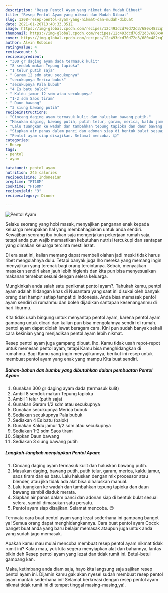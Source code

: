 ```yaml
---
description: "Resep Pentol Ayam yang nikmat dan Mudah Dibuat"
title: "Resep Pentol Ayam yang nikmat dan Mudah Dibuat"
slug: 1208-resep-pentol-ayam-yang-nikmat-dan-mudah-dibuat
date: 2021-01-20T13:40:33.351Z
image: https://img-global.cpcdn.com/recipes/12c493dcd70d72d3/680x482cq70/pentol-ayam-foto-resep-utama.jpg
thumbnail: https://img-global.cpcdn.com/recipes/12c493dcd70d72d3/680x482cq70/pentol-ayam-foto-resep-utama.jpg
cover: https://img-global.cpcdn.com/recipes/12c493dcd70d72d3/680x482cq70/pentol-ayam-foto-resep-utama.jpg
author: Alvin Robbins
ratingvalue: 4
reviewcount: 3
recipeingredient:
- "300 gr daging ayam dada termasuk kulit"
- "8 sendok makan Tepung tapioka"
- "1 telur putih saja"
- " Garam 12 sdm atau secukupnya"
- "secukupnya Merica bubuk"
- "secukupnya Pala bubuk"
- "4 Es batu balok"
- " Kaldu jamur 12 sdm atau secukupnya"
- "1-2 sdm Saos tiram"
- " Daun bawang"
- "3 siung bawang putih"
recipeinstructions:
- "Cincang daging ayam termasuk kulit dan haluskan bawang putih."
- "Masukan daging, bawang putih, putih telur, garam, merica, kaldu jamur, saos tiram dan es batu. Lalu haluskan dengan mix processor atau blender, atau jika tidak ada alat bisa dihaluskan manual."
- "Lalu tuangkan ke wadah dan tambahkan tepung tapioka dan daun bawang sambil diaduk merata."
- "Siapkan air panas dalam panci dan adonan siap di bentuk bulat sesuai selera, sambil dimasukan satu persatu."
- "Pentol ayam siap disajikan. Selamat mencoba. 😊"
categories:
- Resep
tags:
- pentol
- ayam

katakunci: pentol ayam 
nutrition: 245 calories
recipecuisine: Indonesian
preptime: "PT18M"
cooktime: "PT60M"
recipeyield: "3"
recipecategory: Dinner

---
```



![Pentol Ayam](https://img-global.cpcdn.com/recipes/12c493dcd70d72d3/680x482cq70/pentol-ayam-foto-resep-utama.jpg)

Selaku seorang yang hobi masak, menyajikan panganan enak kepada keluarga merupakan hal yang membahagiakan untuk anda sendiri. Kewajiban seorang ibu bukan saja mengerjakan pekerjaan rumah saja, tetapi anda pun wajib memastikan kebutuhan nutrisi tercukupi dan santapan yang dimakan keluarga tercinta mesti lezat.

Di era  saat ini, kalian memang dapat membeli olahan jadi meski tidak harus ribet mengolahnya dulu. Tetapi banyak juga lho mereka yang memang ingin menyajikan yang terenak bagi orang tercintanya. Sebab, menyajikan masakan sendiri akan jauh lebih higienis dan kita pun bisa menyesuaikan makanan tersebut sesuai dengan selera keluarga. 



Mungkinkah anda salah satu penikmat pentol ayam?. Tahukah kamu, pentol ayam adalah hidangan khas di Nusantara yang saat ini disukai oleh banyak orang dari hampir setiap tempat di Indonesia. Anda bisa memasak pentol ayam sendiri di rumahmu dan boleh dijadikan santapan kesenanganmu di hari liburmu.

Kita tidak usah bingung untuk menyantap pentol ayam, karena pentol ayam gampang untuk dicari dan kalian pun bisa mengolahnya sendiri di rumah. pentol ayam dapat diolah lewat beragam cara. Kini pun sudah banyak sekali cara kekinian yang menjadikan pentol ayam lebih nikmat.

Resep pentol ayam juga gampang dibuat, lho. Kamu tidak usah repot-repot untuk memesan pentol ayam, tetapi Kamu bisa menghidangkan di rumahmu. Bagi Kamu yang ingin menyajikannya, berikut ini resep untuk membuat pentol ayam yang enak yang mampu Kita buat sendiri.

<!--inarticleads1-->

##### Bahan-bahan dan bumbu yang dibutuhkan dalam pembuatan Pentol Ayam:

1. Gunakan 300 gr daging ayam dada (termasuk kulit)
1. Ambil 8 sendok makan Tepung tapioka
1. Ambil 1 telur (putih saja)
1. Gunakan  Garam 1/2 sdm atau secukupnya
1. Gunakan secukupnya Merica bubuk
1. Sediakan secukupnya Pala bubuk
1. Sediakan 4 Es batu (balok)
1. Gunakan  Kaldu jamur 1/2 sdm atau secukupnya
1. Sediakan 1-2 sdm Saos tiram
1. Siapkan  Daun bawang
1. Sediakan 3 siung bawang putih




<!--inarticleads2-->

##### Langkah-langkah menyiapkan Pentol Ayam:

1. Cincang daging ayam termasuk kulit dan haluskan bawang putih.
1. Masukan daging, bawang putih, putih telur, garam, merica, kaldu jamur, saos tiram dan es batu. Lalu haluskan dengan mix processor atau blender, atau jika tidak ada alat bisa dihaluskan manual.
1. Lalu tuangkan ke wadah dan tambahkan tepung tapioka dan daun bawang sambil diaduk merata.
1. Siapkan air panas dalam panci dan adonan siap di bentuk bulat sesuai selera, sambil dimasukan satu persatu.
1. Pentol ayam siap disajikan. Selamat mencoba. 😊




Ternyata cara buat pentol ayam yang lezat sederhana ini gampang banget ya! Semua orang dapat menghidangkannya. Cara buat pentol ayam Cocok banget buat anda yang baru belajar memasak ataupun juga untuk anda yang sudah jago memasak.

Apakah kamu mau mulai mencoba membuat resep pentol ayam nikmat tidak rumit ini? Kalau mau, yuk kita segera menyiapkan alat dan bahannya, lantas bikin deh Resep pentol ayam yang lezat dan tidak rumit ini. Betul-betul gampang kan. 

Maka, ketimbang anda diam saja, hayo kita langsung saja sajikan resep pentol ayam ini. Dijamin kamu gak akan nyesel sudah membuat resep pentol ayam mantab sederhana ini! Selamat berkreasi dengan resep pentol ayam nikmat tidak rumit ini di tempat tinggal masing-masing,ya!.


